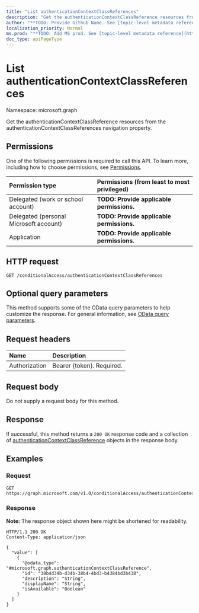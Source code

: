 ```yaml
---
title: "List authenticationContextClassReferences"
description: "Get the authenticationContextClassReference resources from the authenticationContextClassReferences navigation property."
author: "**TODO: Provide Github Name. See [topic-level metadata reference](https://msgo.azurewebsites.net/add/document/guidelines/metadata.html#topic-level-metadata)**"
localization_priority: Normal
ms.prod: "**TODO: Add MS prod. See [topic-level metadata reference](https://msgo.azurewebsites.net/add/document/guidelines/metadata.html#topic-level-metadata)**"
doc_type: apiPageType
---
```


# List authenticationContextClassReferences
Namespace: microsoft.graph



Get the authenticationContextClassReference resources from the authenticationContextClassReferences navigation property.

## Permissions
One of the following permissions is required to call this API. To learn more, including how to choose permissions, see [Permissions](/graph/permissions-reference).

|Permission type|Permissions (from least to most privileged)|
|:---|:---|
|Delegated (work or school account)|**TODO: Provide applicable permissions.**|
|Delegated (personal Microsoft account)|**TODO: Provide applicable permissions.**|
|Application|**TODO: Provide applicable permissions.**|

## HTTP request

<!-- {
  "blockType": "ignored"
}
-->
``` http
GET /conditionalAccess/authenticationContextClassReferences
```

## Optional query parameters
This method supports some of the OData query parameters to help customize the response. For general information, see [OData query parameters](/graph/query-parameters).

## Request headers
|Name|Description|
|:---|:---|
|Authorization|Bearer {token}. Required.|

## Request body
Do not supply a request body for this method.

## Response

If successful, this method returns a `200 OK` response code and a collection of [authenticationContextClassReference](../resources/authenticationcontextclassreference.md) objects in the response body.

## Examples

### Request
<!-- {
  "blockType": "request",
  "name": "list_authenticationcontextclassreference"
}
-->
``` http
GET https://graph.microsoft.com/v1.0/conditionalAccess/authenticationContextClassReferences
```


### Response
**Note:** The response object shown here might be shortened for readability.
<!-- {
  "blockType": "response",
  "truncated": true,
  "@odata.type": "Collection(microsoft.graph.authenticationContextClassReference)"
}
-->
``` http
HTTP/1.1 200 OK
Content-Type: application/json

{
  "value": [
    {
      "@odata.type": "#microsoft.graph.authenticationContextClassReference",
      "id": "38b4d34b-d34b-38b4-4bd3-b4384bd3b438",
      "description": "String",
      "displayName": "String",
      "isAvailable": "Boolean"
    }
  ]
}
```

